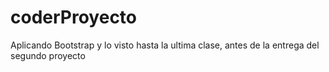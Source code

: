 # coderProyecto
Aplicando Bootstrap y lo visto hasta la ultima clase, antes de la entrega del segundo proyecto
